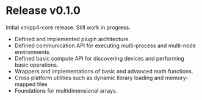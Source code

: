 # Release v0.1.0
Initial xmipp4-core release. Still work in progress.

- Defined and implemented plugin architecture.
- Defined communication API for executing multi-process and multi-node
environments.
- Defined basic compute API for discovering devices and performing basic 
operations.
- Wrappers and implementations of basic and advanced math functions.
- Cross platform utilities such as dynamic library loading and memory-mapped files
- Foundations for multidimensional arrays.
